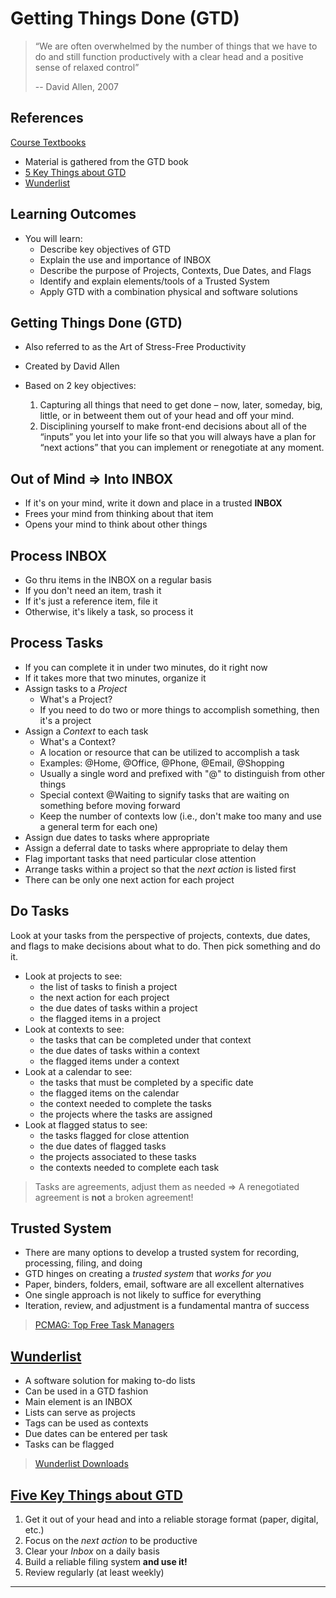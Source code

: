 # Getting Things Done (GTD) #

> “We are often overwhelmed by the number of things that we have to do and still function productively with a clear head and a positive sense of relaxed control”
> 
> -- David Allen, 2007

## References ##

[Course Textbooks](textbooks.md)

- Material is gathered from the GTD book
- [5 Key Things about GTD][gtd5]
- [Wunderlist][wunderlist]

## Learning Outcomes ##

- You will learn:
	- Describe key objectives of GTD
	- Explain the use and importance of INBOX
	- Describe the purpose of Projects, Contexts, Due Dates, and Flags
	- Identify and explain elements/tools of a Trusted System
	- Apply GTD with a combination physical and software solutions

## Getting Things Done (GTD) ##

- Also referred to as the Art of Stress-Free Productivity
- Created by David Allen
- Based on 2 key objectives:

	1. Capturing all things that need to get done – now, later, someday, big, little, or in betweent them out of your head and off your mind.
	2. Disciplining yourself to make front-end decisions about all of the “inputs” you let into your life so that you will always have a plan for “next actions” that you can implement or renegotiate at any moment.

## Out of Mind &rArr; Into INBOX ##

- If it's on your mind, write it down and place in a trusted __INBOX__
- Frees your mind from thinking about that item
- Opens your mind to think about other things

## Process INBOX ##

- Go thru items in the INBOX on a regular basis
- If you don't need an item, trash it
- If it's just a reference item, file it
- Otherwise, it's likely a task, so process it

## Process Tasks ##

- If you can complete it in under two minutes, do it right now
- If it takes more that two minutes, organize it
- Assign tasks to a _Project_
	- What's a Project?
	- If you need to do two or more things to accomplish something, then it's a project
- Assign a _Context_ to each task
	- What's a Context?
	- A location or resource that can be utilized to accomplish a task
	- Examples: @Home, @Office, @Phone, @Email, @Shopping
	- Usually a single word and prefixed with "@" to distinguish from other things
	- Special context @Waiting to signify tasks that are waiting on something before moving forward
	- Keep the number of contexts low (i.e., don't make too many and use a general term for each one)
- Assign due dates to tasks where appropriate
- Assign a deferral date to tasks where appropriate to delay them
- Flag important tasks that need particular close attention
- Arrange tasks within a project so that the _next action_ is listed first
- There can be only one next action for each project

## Do Tasks ##

Look at your tasks from the perspective of projects, contexts, due dates, and flags to make decisions about what to do. Then pick something and do it.

- Look at projects to see:
	- the list of tasks to finish a project
	- the next action for each project
	- the due dates of tasks within a project
	- the flagged items in a project
- Look at contexts to see:
	- the tasks that can be completed under that context
	- the due dates of tasks within a context
	- the flagged items under a context
- Look at a calendar to see:
	- the tasks that must be completed by a specific date
	- the flagged items on the calendar
	- the context needed to complete the tasks
	- the projects where the tasks are assigned
- Look at flagged status to see:
	- the tasks flagged for close attention
	- the due dates of flagged tasks
	- the projects associated to these tasks
	- the contexts needed to complete each task

> Tasks are agreements, adjust them as needed &rArr; A renegotiated agreement is __not__ a broken agreement!
> 

## Trusted System ##

- There are many options to develop a trusted system for recording, processing, filing, and doing
- GTD hinges on creating a _trusted system_ that _works for you_
- Paper, binders, folders, email, software are all excellent alternatives
- One single approach is not likely to suffice for everything
- Iteration, review, and adjustment is a fundamental mantra of success

> [PCMAG: Top Free Task Managers](http://www.pcmag.com/article2/0,2817,2419258,00.asp)
> 

## [Wunderlist][wunderlist] ##

- A software solution for making to-do lists
- Can be used in a GTD fashion
- Main element is an INBOX
- Lists can serve as projects
- Tags can be used as contexts
- Due dates can be entered per task
- Tasks can be flagged

> [Wunderlist Downloads](https://www.wunderlist.com/download/)
> 

## [Five Key Things about GTD][gtd5] ##

1. Get it out of your head and into a reliable storage format (paper, digital, etc.)
2. Focus on the _next action_ to be productive
3. Clear your _Inbox_ on a daily basis
4. Build a reliable filing system __and use it!__
5. Review regularly (at least weekly)

---

[gtd5]: http://www.thesimpledollar.com/getting-things-done-five-key-things/ "5 Key Points of GTD"

[wunderlist]: http://www.wunderlist.com
